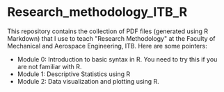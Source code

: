 # Research_methodology_ITB_R
This repository contains the collection of PDF files (generated using R Markdown) that I use to teach "Research Methodology" at the Faculty of Mechanical and Aerospace Engineering, ITB. Here are some pointers:
- Module 0: Introduction to basic syntax in R. You need to try this if you are not familiar with R.
- Module 1: Descriptive Statistics using R
- Module 2: Data visualization and plotting using R.
